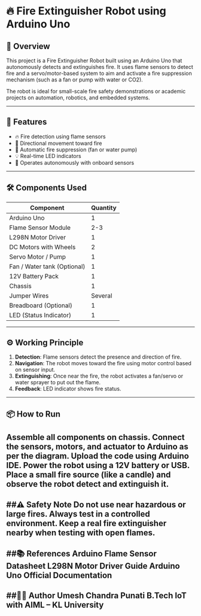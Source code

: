 # 🔥 Fire Extinguisher Robot using Arduino Uno

## 🚀 Overview

This project is a Fire Extinguisher Robot built using an Arduino Uno that autonomously detects and extinguishes fire. It uses flame sensors to detect fire and a servo/motor-based system to aim and activate a fire suppression mechanism (such as a fan or pump with water or CO2).

The robot is ideal for small-scale fire safety demonstrations or academic projects on automation, robotics, and embedded systems.

---

## 🧠 Features

- 🔥 Fire detection using flame sensors
- 🧭 Directional movement toward fire
- 🎯 Automatic fire suppression (fan or water pump)
- 💡 Real-time LED indicators
- 🔌 Operates autonomously with onboard sensors

---

## 🛠️ Components Used

| Component             | Quantity |
|----------------------|----------|
| Arduino Uno          | 1        |
| Flame Sensor Module  | 2-3      |
| L298N Motor Driver   | 1        |
| DC Motors with Wheels| 2        |
| Servo Motor / Pump   | 1        |
| Fan / Water tank (Optional) | 1        |
| 12V Battery Pack     | 1        |
| Chassis              | 1        |
| Jumper Wires         | Several  |
| Breadboard (Optional)| 1        |
| LED (Status Indicator)| 1       |

---

## ⚙️ Working Principle

1. **Detection**: Flame sensors detect the presence and direction of fire.
2. **Navigation**: The robot moves toward the fire using motor control based on sensor input.
3. **Extinguishing**: Once near the fire, the robot activates a fan/servo or water sprayer to put out the flame.
4. **Feedback**: LED indicator shows fire status.

---

## 📦 How to Run
Assemble all components on chassis.
Connect the sensors, motors, and actuator to Arduino as per the diagram.
Upload the code using Arduino IDE.
Power the robot using a 12V battery or USB.
Place a small fire source (like a candle) and observe the robot detect and extinguish it.
--

##⚠️ Safety Note
Do not use near hazardous or large fires.
Always test in a controlled environment.
Keep a real fire extinguisher nearby when testing with open flames.
--

##📚 References
Arduino Flame Sensor Datasheet
L298N Motor Driver Guide
Arduino Uno Official Documentation
--

##🧑‍💻 Author
Umesh Chandra Punati
B.Tech IoT with AIML – KL University
--
